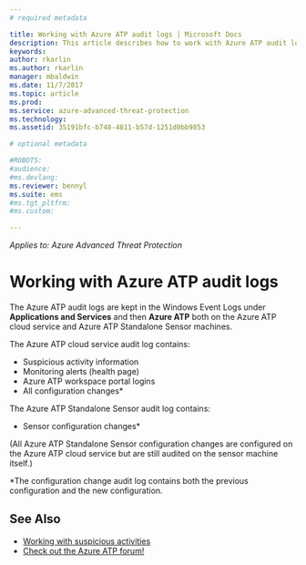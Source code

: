 ```yaml
---
# required metadata

title: Working with Azure ATP audit logs | Microsoft Docs
description: This article describes how to work with Azure ATP audit logs in the Windows Event Log.
keywords:
author: rkarlin
ms.author: rkarlin
manager: mbaldwin
ms.date: 11/7/2017
ms.topic: article
ms.prod:
ms.service: azure-advanced-threat-protection
ms.technology:
ms.assetid: 35191bfc-b748-4811-b57d-1251d0bb9853

# optional metadata

#ROBOTS:
#audience:
#ms.devlang:
ms.reviewer: bennyl
ms.suite: ems
#ms.tgt_pltfrm:
#ms.custom:

---
```


*Applies to: Azure Advanced Threat Protection*

# Working with Azure ATP audit logs

The Azure ATP audit logs are kept in the Windows Event Logs under **Applications and Services** and then **Azure ATP** both on the Azure ATP cloud service and Azure ATP Standalone Sensor machines.

The Azure ATP cloud service audit log contains:
-	Suspicious activity information
-	Monitoring alerts (health page)
-	Azure ATP workspace portal logins
-	All configuration changes*

The Azure ATP Standalone Sensor audit log contains:
-	Sensor configuration changes* 

(All Azure ATP Standalone Sensor configuration changes are configured on the Azure ATP cloud service but are still audited on the sensor machine itself.)

*The configuration change audit log contains both the previous configuration and the new configuration.


## See Also
- [Working with suspicious activities](working-with-suspicious-activities.md)
- [Check out the Azure ATP forum!](https://social.technet.microsoft.com/Forums/security/home?forum=mata)
